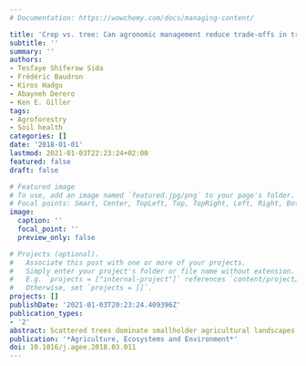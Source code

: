 ```yaml
---
# Documentation: https://wowchemy.com/docs/managing-content/

title: 'Crop vs. tree: Can agronomic management reduce trade-offs in tree-crop interactions?'
subtitle: ''
summary: ''
authors:
- Tesfaye Shiferaw Sida
- Frédéric Baudron
- Kiros Hadgu
- Abayneh Derero
- Ken E. Giller
tags:
- Agroforestry
- Soil health
categories: []
date: '2018-01-01'
lastmod: 2021-01-03T22:23:24+02:00
featured: false
draft: false

# Featured image
# To use, add an image named `featured.jpg/png` to your page's folder.
# Focal points: Smart, Center, TopLeft, Top, TopRight, Left, Right, BottomLeft, Bottom, BottomRight.
image:
  caption: ''
  focal_point: ''
  preview_only: false

# Projects (optional).
#   Associate this post with one or more of your projects.
#   Simply enter your project's folder or file name without extension.
#   E.g. `projects = ["internal-project"]` references `content/project/deep-learning/index.md`.
#   Otherwise, set `projects = []`.
projects: []
publishDate: '2021-01-03T20:23:24.409396Z'
publication_types:
- '2'
abstract: Scattered trees dominate smallholder agricultural landscapes in Ethiopia, as in large parts of sub-Saharan Africa (SSA). While the inclusion of scattered trees could provide a viable pathway for sustainable intensification of these  farming systems, they also lead to trade-offs. We carried out a study to 1) explore the rationale of farmers to maintain on-farm trees beyond crop yield; 2) quantify the impact of agronomic practices on the outcome of tree-crop interactions; and 3) analyse partial economic trade-offs for selected on-farm tree species at farm scale. We recorded agronomic practices within the fields of 135 randomly selected farms from seedbed preparation to harvesting. A multivariate analysis showed that farmers maintained on-farm trees because of their direct timber, fencing, fuelwood, and charcoal production values. Trees generally had a significant negative effect on maize yield. Mean grain yields of 1683, 1994 and 1752 kg ha-1 under the canopies of Cordia, Croton and Acacia, respectively, were significantly lower than in their paired open field with mean yields of 4063, 3415 and 2418 kg ha-1. Besides, more income from trees was accompanied by less income from maize, highlighting trade-offs. However, agronomic practices such as early planting, variety used, improved weed management, fine seedbed preparation and higher rates of nitrogen fertilizer significantly reduced yield penalties associated with trees. We found an inverse relationship between land size and on-farm tree density, implying that the importance of trees increases for land-constrained farms. Given the expected decline in per capita land size, scattered trees will likely remain an integral part of these systems. Thus, utilizing 'good agronomic practices' will be vital to minimize tree-crop trade-offs in the future.
publication: '*Agriculture, Ecosystems and Environment*'
doi: 10.1016/j.agee.2018.03.011
---
```

